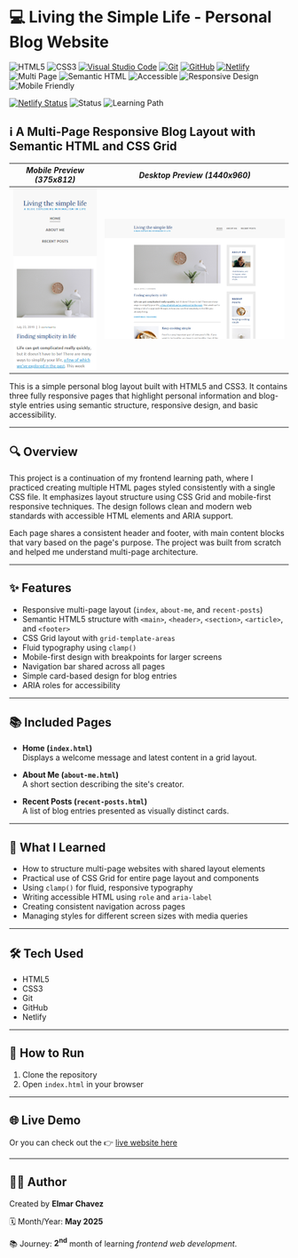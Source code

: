 # 💻 Living the Simple Life - Personal Blog Website

![HTML5](https://img.shields.io/badge/HTML5-E34F26?style=for-the-badge&logo=html5&logoColor=white)
![CSS3](https://img.shields.io/badge/CSS3-1572B6?style=for-the-badge&logo=css3&logoColor=white)
[![Visual Studio Code](https://img.shields.io/badge/VS%20Code-007ACC?style=for-the-badge&logo=visual-studio-code&logoColor=white)](https://code.visualstudio.com/)
[![Git](https://img.shields.io/badge/Git-F05032?style=for-the-badge&logo=git&logoColor=white)](https://git-scm.com/)
[![GitHub](https://img.shields.io/badge/GitHub-181717?style=for-the-badge&logo=github&logoColor=white)](https://github.com/)
[![Netlify](https://img.shields.io/badge/Netlify-00C7B7?style=for-the-badge&logo=netlify&logoColor=white)](https://www.netlify.com/)
![Multi Page](https://img.shields.io/badge/Multi--Page-Website-blueviolet?style=for-the-badge)
![Semantic HTML](https://img.shields.io/badge/Semantic%20HTML-ff9800?style=for-the-badge)
![Accessible](https://img.shields.io/badge/Accessibility-A11Y-0052cc?style=for-the-badge)
![Responsive Design](https://img.shields.io/badge/Responsive%20Design-2196F3?style=for-the-badge&logo=responsive&logoColor=white)
![Mobile Friendly](https://img.shields.io/badge/Mobile%20Friendly-%E2%9C%85-1E293B?style=for-the-badge&logo=responsive-design&logoColor=white)

[![Netlify Status](https://api.netlify.com/api/v1/badges/273b38a7-5ec3-4f2a-b287-c13409cde7d6/deploy-status)](https://living-the-simple-life-jiro.netlify.app/)
![Status](https://img.shields.io/badge/status-complete-brightgreen)
![Learning Path](https://img.shields.io/badge/learning%20path-month%202-blue)

## ℹ️ A Multi-Page Responsive Blog Layout with Semantic HTML and CSS Grid

| _Mobile Preview (375x812)_                       | _Desktop Preview (1440x960)_                        |
| ------------------------------------------------ | --------------------------------------------------- |
| ![Mobile](./img/site-preview-mobile_375x812.png) | ![Desktop](./img/site-preview-desktop_1440x960.png) |

This is a simple personal blog layout built with HTML5 and CSS3. It contains three fully responsive pages that highlight personal information and blog-style entries using semantic structure, responsive design, and basic accessibility.

---

## 🔍 Overview

This project is a continuation of my frontend learning path, where I practiced creating multiple HTML pages styled consistently with a single CSS file. It emphasizes layout structure using CSS Grid and mobile-first responsive techniques. The design follows clean and modern web standards with accessible HTML elements and ARIA support.

Each page shares a consistent header and footer, with main content blocks that vary based on the page's purpose. The project was built from scratch and helped me understand multi-page architecture.

---

## ✨ Features

- Responsive multi-page layout (`index`, `about-me`, and `recent-posts`)
- Semantic HTML5 structure with `<main>`, `<header>`, `<section>`, `<article>`, and `<footer>`
- CSS Grid layout with `grid-template-areas`
- Fluid typography using `clamp()`
- Mobile-first design with breakpoints for larger screens
- Navigation bar shared across all pages
- Simple card-based design for blog entries
- ARIA roles for accessibility

---

## 📚 Included Pages

- **Home (`index.html`)**  
  Displays a welcome message and latest content in a grid layout.

- **About Me (`about-me.html`)**  
  A short section describing the site's creator.

- **Recent Posts (`recent-posts.html`)**  
  A list of blog entries presented as visually distinct cards.

---

## 🧠 What I Learned

- How to structure multi-page websites with shared layout elements
- Practical use of CSS Grid for entire page layout and components
- Using `clamp()` for fluid, responsive typography
- Writing accessible HTML using `role` and `aria-label`
- Creating consistent navigation across pages
- Managing styles for different screen sizes with media queries

---

## 🛠️ Tech Used

- HTML5
- CSS3
- Git
- GitHub
- Netlify

---

## 🚀 How to Run

1. Clone the repository
2. Open `index.html` in your browser

---

## 🌐 Live Demo

Or you can check out the 👉 [live website here](https://living-the-simple-life-jiro.netlify.app/)

---

## 🧑‍💻 Author

Created by **Elmar Chavez**

🗓️ Month/Year: **May 2025**

📚 Journey: **2<sup>nd</sup>** month of learning _frontend web development_.
